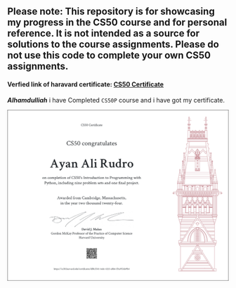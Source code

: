 ## Please note: This repository is for showcasing my progress in the CS50 course and for personal reference. It is not intended as a source for solutions to the course assignments. Please do not use this code to complete your own CS50 assignments.

#### Verfied link of haravard certificate: [CS50 Certificate](https://certificates.cs50.io/df8c5541-1ede-4213-a8b6-f31a953de9b4.pdf?size=letter)

***Alhamdulliah*** i have Completed `CS50P` course and i have got my certificate.

![CS50P Certificate](CS50P.png)
